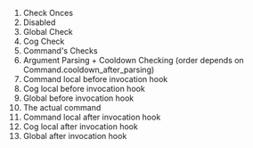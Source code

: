 1. Check Onces
2. Disabled
3. Global Check
4. Cog Check
5. Command's Checks
6. Argument Parsing + Cooldown Checking (order depends on Command.cooldown_after_parsing)
7. Command local before invocation hook
8. Cog local before invocation hook
9. Global before invocation hook
10. The actual command
11. Command local after invocation hook
12. Cog local after invocation hook
13. Global after invocation hook
